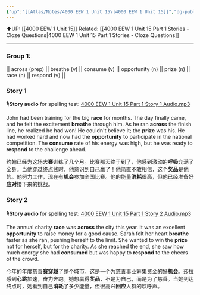 ```yaml
---
{"up":"[[Atlas/Notes/4000 EEW 1 Unit 15\|4000 EEW 1 Unit 15]]","dg-publish":true,"permalink":"/atlas/notes/4000-eew-1-unit-15-part-1-stories/","dgPassFrontmatter":true}
---
```


⬆️UP: [[4000 EEW 1 Unit 15]]
Related: [[4000 EEW 1 Unit 15 Part 1 Stories - Cloze Questions\|4000 EEW 1 Unit 15 Part 1 Stories - Cloze Questions]]

---
### Group 1: 
|| across (prep) || breathe (v) || consume (v) || opportunity (n) ||  prize (n) || race (n) || respond (v) ||

### Story 1
🎙️**Story audio** for spelling test: [4000 EEW 1 Unit 15 Part 1 Story 1 Audio.mp3](https://drive.google.com/file/d/1VhtAD2LZ1Csf7qtHeNWyC1-kPNPnqZs3/view?usp=drive_link)

John had been training for the big **race** for months. The day finally came, and he felt the excitement **breathe** through him. As he ran **across** the finish line, he realized he had won! He couldn't believe it; the **prize** was his. He had worked hard and now had the **opportunity** to participate in the national competition. The **consume** rate of his energy was high, but he was ready to **respond** to the challenge ahead.

约翰已经为这场大**赛**训练了几个月。比赛那天终于到了，他感到激动的**呼吸**充满了全身。当他穿过终点线时，他意识到自己赢了！他简直不敢相信，这个**奖品**是他的。他努力工作，现在有**机会**参加全国比赛。他的能量**消耗**很高，但他已经准备好**应对**接下来的挑战。

### Story 2
🎙️**Story audio** for spelling test: [4000 EEW 1 Unit 15 Part 1 Story 2 Audio.mp3](https://drive.google.com/file/d/1AdlEfLn3T95EqF7QWW0ZkMTQrbl5hY0e/view?usp=drive_link)

The annual charity **race** was **across** the city this year. It was an excellent **opportunity** to raise money for a good cause. Sarah felt her heart **breathe** faster as she ran, pushing herself to the limit. She wanted to win the **prize** not for herself, but for the charity. As she reached the end, she saw how much energy she had **consumed** but was happy to **respond** to the cheers of the crowd.

今年的年度慈善**赛穿越**了整个城市。这是一个为慈善事业筹集资金的好**机会**。莎拉感到**心跳**加速，奋力奔跑。她想赢得**奖品**，不是为自己，而是为了慈善。当她到达终点时，她看到自己**消耗**了多少能量，但很高兴**回应**人群的欢呼声。

